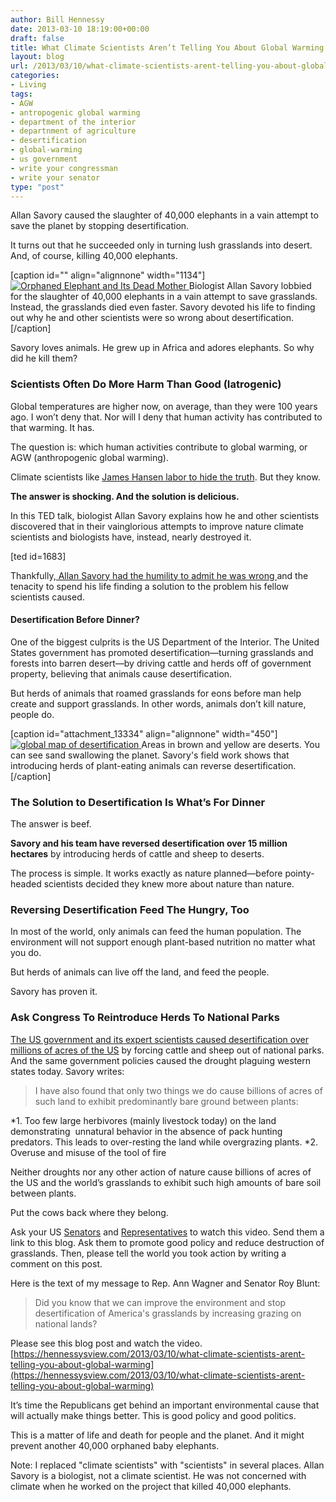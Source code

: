 ```yaml
---
author: Bill Hennessy
date: 2013-03-10 18:19:00+00:00
draft: false
title: What Climate Scientists Aren’t Telling You About Global Warming
layout: blog
url: /2013/03/10/what-climate-scientists-arent-telling-you-about-global-warming/
categories:
- Living
tags:
- AGW
- antropogenic global warming
- department of the interior
- departnment of agriculture
- desertification
- global-warming
- us government
- write your congressman
- write your senator
type: "post"
---
```


Allan Savory caused the slaughter of 40,000 elephants in a vain attempt to save the planet by stopping desertification.

It turns out that he succeeded only in turning lush grasslands into desert. And, of course, killing 40,000 elephants.

[caption id="" align="alignnone" width="1134"][![Orphaned Elephant and Its Dead Mother](https://hennessysview.com/wp-content/uploads/2013/03/dead-elephant_thumb.jpg)
](https://hennessysview.com/wp-content/uploads/2013/03/dead-elephant.jpg) Biologist Allan Savory lobbied for the slaughter of 40,000 elephants in a vain attempt to save grasslands. Instead, the grasslands died even faster. Savory devoted his life to finding out why he and other scientists were so wrong about desertification.[/caption]

Savory loves animals. He grew up in Africa and adores elephants. So why did he kill them?



### Scientists Often Do More Harm Than Good (Iatrogenic)



Global temperatures are higher now, on average, than they were 100 years ago. I won’t deny that. Nor will I deny that human activity has contributed to that warming. It has.

The question is: which human activities contribute to global warming, or AGW (anthropogenic global warming).

Climate scientists like [James Hansen labor to hide the truth](https://hennessysview.com/2009/06/29/james-hansen-lies-and-defrauds-even-more/). But they know.

**The answer is shocking. And the solution is delicious.**

In this TED talk, biologist Allan Savory explains how he and other scientists discovered that in their vainglorious attempts to improve nature climate scientists and biologists have, instead, nearly destroyed it.

[ted id=1683]

Thankfully,[ Allan Savory had the humility to admit he was wrong ](https://hennessysview.com/2013/03/07/why-being-wrong-can-be-the-best-policy/)and the tenacity to spend his life finding a solution to the problem his fellow scientists caused.



#### Desertification Before Dinner?



One of the biggest culprits is the US Department of the Interior. The United States government has promoted desertification—turning grasslands and forests into barren desert—by driving cattle and herds off of government property, believing that animals cause desertification.

But herds of animals that roamed grasslands for eons before man help create and support grasslands. In other words, animals don’t kill nature, people do.

[caption id="attachment_13334" align="alignnone" width="450"][![global map of desertification](https://hennessysview.com/wp-content/uploads/2013/03/desertification-300x171.jpg)
](https://hennessysview.com/wp-content/uploads/2013/03/desertification.jpg) Areas in brown and yellow are deserts. You can see sand swallowing the planet. Savory's field work shows that introducing herds of plant-eating animals can reverse desertification.[/caption]



### The Solution to Desertification Is What’s For Dinner



The answer is beef.

**Savory and his team have reversed desertification over 15 million hectares** by introducing herds of cattle and sheep to deserts.

The process is simple. It works exactly as nature planned—before pointy-headed scientists decided they knew more about nature than nature.



### Reversing Desertification Feed The Hungry, Too



In most of the world, only animals can feed the human population. The environment will not support enough plant-based nutrition no matter what you do.

But herds of animals can live off the land, and feed the people.

Savory has proven it.



### Ask Congress To Reintroduce Herds To National Parks



[The US government and its expert scientists caused desertification over millions of acres of the US](https://www.savoryinstitute.com/2012/07/allan-savory/u-s-drought-a-man-made-natural-disaster/) by forcing cattle and sheep out of national parks. And the same government policies caused the drought plaguing western states today. Savory writes:



> I have also found that only two things we do cause billions of acres of such land to exhibit predominantly bare ground between plants:

> 
> 
*1. Too few large herbivores (mainly livestock today) on the land demonstrating  unnatural behavior in the absence of pack hunting predators. This leads to over-resting the land while overgrazing plants.
*2. Overuse and misuse of the tool of fire

Neither droughts nor any other action of nature cause billions of acres of the US and the world’s grasslands to exhibit such high amounts of bare soil between plants.



Put the cows back where they belong.

Ask your US [Senators](https://www.senate.gov/general/contact_information/senators_cfm.cfm) and [Representatives](https://www.house.gov/representatives/find/) to watch this video. Send them a link to this blog. Ask them to promote good policy and reduce destruction of grasslands. Then, please tell the world you took action by writing a comment on this post.

Here is the text of my message to Rep. Ann Wagner and Senator Roy Blunt:



> Did you know that we can improve the environment and stop desertification of America's grasslands by increasing grazing on national lands?

Please see this blog post and watch the video. [https://hennessysview.com/2013/03/10/what-climate-scientists-arent-telling-you-about-global-warming](https://hennessysview.com/2013/03/10/what-climate-scientists-arent-telling-you-about-global-warming)

It’s time the Republicans get behind an important environmental cause that will actually make things better. This is good policy and good politics.



This is a matter of life and death for people and the planet. And it might prevent another 40,000 orphaned baby elephants.

Note: I replaced "climate scientists" with "scientists" in several places. Allan Savory is a biologist, not a climate scientist. He was not concerned with climate when he worked on the project that killed 40,000 elephants.


